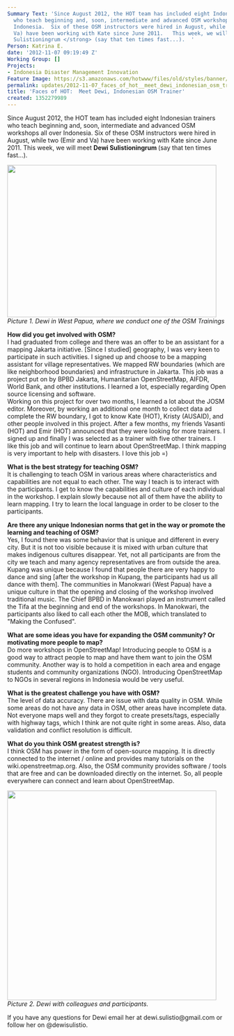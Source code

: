 ```yaml
---
Summary Text: 'Since August 2012, the HOT team has included eight Indonesian trainers
  who teach beginning and, soon, intermediate and advanced OSM workshops all over
  Indonesia.  Six of these OSM instructors were hired in August, while two (Emir and
  Va) have been working with Kate since June 2011.   This week, we will meet <strong>Dewi
  Sulistioningrum </strong> (say that ten times fast...).  '
Person: Katrina E.
date: '2012-11-07 09:19:49 Z'
Working Group: []
Projects:
- Indonesia Disaster Management Innovation
Feature Image: https://s3.amazonaws.com/hotwww/files/old/styles/banner/public/dewi2_0.jpg
permalink: updates/2012-11-07_faces_of_hot__meet_dewi_indonesian_osm_trainer
title: 'Faces of HOT:  Meet Dewi, Indonesian OSM Trainer'
created: 1352279989
---
```

<p>Since August 2012, the HOT team has included eight Indonesian trainers who teach beginning and, soon, intermediate and advanced OSM workshops all over Indonesia. Six of these OSM instructors were hired in August, while two (Emir and Va) have been working with Kate since June 2011. This week, we will meet <strong>Dewi Sulistioningrum </strong> (say that ten times fast...).</p><p><!--break--><img class="image-large" src="https://s3.amazonaws.com/hotwww/files/old/styles/large/public/dewi2_0_0.jpg?itok=pHbZkBIo" alt="" height="349" width="480"><br><em>Picture 1. Dewi in West Papua, where we conduct one of the OSM Trainings </em></p><p><strong>How did you get involved with OSM? </strong> <br>I had graduated from college and there was an offer to be an assistant for a mapping Jakarta initiative. [Since I studied] geography, I was very keen to participate in such activities. I signed up and choose to be a mapping assistant for village representatives. We mapped RW boundaries (which are like neighborhood boundaries) and infrastructure in Jakarta. This job was a project put on by BPBD Jakarta, Humanitarian OpenStreetMap, AIFDR, World Bank, and other institutions. I learned a lot, especially regarding Open source licensing and software. <br>Working on this project for over two months, I learned a lot about the JOSM editor. Moreover, by working an additional one month to collect data ad complete the RW boundary, I got to know Kate (HOT), Kristy (AUSAID), and other people involved in this project. After a few months, my friends Vasanti (HOT) and Emir (HOT) announced that they were looking for more trainers. I signed up and finally I was selected as a trainer with five other trainers. I like this job and will continue to learn about OpenStreetMap. I think mapping is very important to help with disasters. I love this job =)</p><p><strong>What is the best strategy for teaching OSM?</strong> <br>It is challenging to teach OSM in various areas where characteristics and capabilities are not equal to each other. The way I teach is to interact with the participants. I get to know the capabilities and culture of each individual in the workshop. I explain slowly because not all of them have the ability to learn mapping. I try to learn the local language in order to be closer to the participants.</p><p><strong>Are there any unique Indonesian norms that get in the way or promote the learning and teaching of OSM? </strong> <br>Yes, I found there was some behavior that is unique and different in every city. But it is not too visible because it is mixed with urban culture that makes indigenous cultures disappear. Yet, not all participants are from the city we teach and many agency representatives are from outside the area. <br>Kupang was unique because I found that people there are very happy to dance and sing [after the workshop in Kupang, the participants had us all dance with them]. The communities in Manokwari (West Papua) have a unique culture in that the opening and closing of the workshop involved traditional music. The Chief BPBD in Manokwari played an instrument called the Tifa at the beginning and end of the workshops. In Manokwari, the participants also liked to call each other the MOB, which translated to "Making the Confused".</p><p><strong>What are some ideas you have for expanding the OSM community? Or motivating more people to map? <br></strong> Do more workshops in OpenStreetMap! Introducing people to OSM is a good way to attract people to map and have them want to join the OSM community. Another way is to hold a competition in each area and engage students and community organizations (NGO). Introducing OpenStreetMap to NGOs in several regions in Indonesia would be very useful.</p><p><strong>What is the greatest challenge you have with OSM? </strong> <br>The level of data accuracy. There are issue with data quality in OSM. While some areas do not have any data in OSM, other areas have incomplete data. Not everyone maps well and they forgot to create presets/tags, especially with highway tags, which I think are not quite right in some areas. Also, data validation and conflict resolution is difficult.</p><p><strong>What do you think OSM greatest strength is? </strong> <br>I think OSM has power in the form of open-source mapping. It is directly connected to the internet / online and provides many tutorials on the wiki.openstreetmap.org. Also, the OSM community provides software / tools that are free and can be downloaded directly on the internet. So, all people everywhere can connect and learn about OpenStreetMap.</p><p><em><img class="image-large" src="https://s3.amazonaws.com/hotwww/files/old/styles/large/public/dewi_0_0.jpg?itok=-h43oAr3" alt="" height="480" width="480"><br>Picture 2. Dewi with colleagues and participants. </em></p><p>If you have any questions for Dewi email her at dewi.sulistio@gmail.com or follow her on @dewisulistio.</p>
